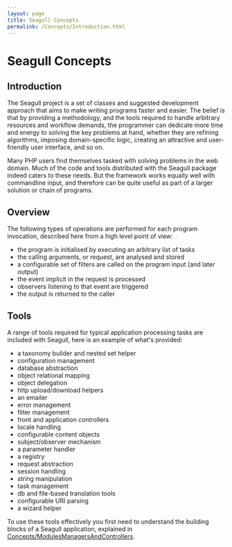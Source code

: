 ```yaml
---
layout: page
title: Seagull Concepts
permalink: /Concepts/Introduction.html
---
```


<!-- Name: Concepts/Introduction -->
<!-- Version: 3 -->
<!-- Last-Modified: 2006/07/11 23:33:20 -->
<!-- Author: demian -->
<!-- Status: Updated -->

# Seagull Concepts
## Introduction
The Seagull project is a set of classes and suggested development approach that aims to make writing programs faster and easier.  The belief is that by providing a methodology, and the tools required to handle arbitrary resources and workflow demands, the programmer can dedicate more time and energy to solving the key problems at hand, whether they are refining algorithms, imposing domain-specific logic, creating an attractive and user-friendly user interface, and so on.

Many PHP users find themselves tasked with solving problems in the web domain.  Much of the code and tools distributed with the Seagull package indeed caters to these needs.  But the framework works equally well with commandline input, and therefore can be quite useful as part of a larger solution or chain of programs.

## Overview
The following types of operations are performed for each program invocation, described here from a high level point of view:
 * the program is initialised by executing an arbitrary list of tasks
 * the calling arguments, or request, are analysed and stored
 * a configurable set of filters are called on the program input (and later output)
 * the event implicit in the request is processed
 * observers listening to that event are triggered
 * the output is returned to the caller

## Tools
A range of tools required for typical application processing tasks are included with Seagull, here is an example of what's provided:
 * a taxonomy builder and nested set helper
 * configuration management
 * database abstraction
 * object relational mapping
 * object delegation
 * http upload/download helpers
 * an emailer
 * error management
 * filter management
 * front and application controllers
 * locale handling
 * configurable content objects
 * subject/observer mechanism
 * a parameter handler
 * a registry
 * request abstraction
 * session handling
 * string manipulation
 * task management
 * db and file-based translation tools
 * configurable URI parsing
 * a wizard helper

To use these tools effectively you first need to understand the building blocks of a Seagull application, explained in [Concepts/ModulesManagersAndControllers][1].

[1]:	/Concepts/ModulesManagersAndControllers.html